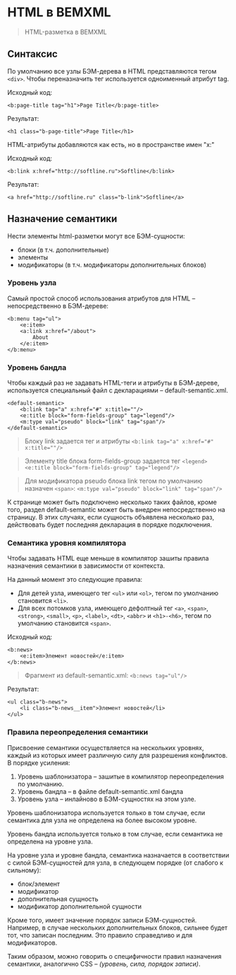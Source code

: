 HTML в BEMXML
=========

> HTML-разметка в BEMXML

## Синтаксис

По умолчанию все узлы БЭМ-дерева в HTML представляются тегом ```<div>```. Чтобы переназначить тег используется одноименный атрибут tag.

Исходный код:

```
<b:page-title tag="h1">Page Title</b:page-title>
```

Результат:

```
<h1 class="b-page-title">Page Title</h1>
```

HTML-атрибуты добавляются как есть, но в пространстве имен "x:"

Исходный код:

```
<b:link x:href="http://softline.ru">Softline</b:link>
```

Результат:

```
<a href="http://softline.ru" class="b-link">Softline</a>
```

## Назначение семантики

Нести элементы html-разметки могут все БЭМ-сущности:

- блоки (в т.ч. дополнительные)
- элементы
- модификаторы (в т.ч. модификаторы дополнительных блоков)

### Уровень узла

Самый простой способ использования атрибутов для HTML – непосредственно в БЭМ-дереве:

```
<b:menu tag="ul">
	<e:item>
	<a:link x:href="/about">
		About
	</e:item>
</b:menu>
```

### Уровень бандла

Чтобы каждый раз не задавать HTML-теги и атрибуты в БЭМ-дереве, используется специальный файл с декларациями – default-semantic.xml.

```
<default-semantic>
	<b:link tag="a" x:href="#" x:title=""/>
	<e:title block="form-fields-group" tag="legend"/>
	<m:type val="pseudo" block="link" tag="span"/>
</default-semantic>
```

> Блоку link задается тег и атрибуты ```<b:link tag="a" x:href="#" x:title=""/>```

> Элементу title блока form-fields-group задается тег ```<legend>```
```<e:title block="form-fields-group" tag="legend"/>```

> Для модификатора pseudo блока link тегом по умолчанию назначен ```<span>```: ```<m:type val="pseudo" block="link" tag="span"/>```

К странице может быть подключено несколько таких файлов, кроме того, раздел default-semantic может быть внедрен непосредственно на страницу. В этих случаях, если сущность объявлена несколько раз, действовать будет последняя декларация в порядке подключения.

### Семантика уровня компилятора

Чтобы задавать HTML еще меньше в компилятор зашиты правила назначения семантики в зависимости от контекста.

На данный момент это следующие правила:

- Для детей узла, имеющего тег ```<ul>``` или ```<ol>```, тегом по умолчанию становится ```<li>```.
- Для всех потомков узла, имеющего дефолтный тег ```<a>```, ```<span>```, ```<strong>```, ```<small>```, ```<p>```, ```<label>```, ```<dt>```,
```<abbr>``` и ```<h1>-<h6>```, тегом по умолчанию становится ```<span>```.

Исходный код:

```
<b:news>
    <e:item>Элемент новостей</e:item>
</b:news>
```

> Фрагмент из default-semantic.xml: ```<b:news tag="ul"/>```

Результат:

```
<ul class="b-news">
    <li class="b-news__item">Элемент новостей</li>
</ul>
```

### Правила переопределения семантики

Присвоение семантики осуществляется на нескольких уровнях, каждый из которых имеет различную силу для разрешения конфликтов. В порядке усиления:

1. Уровень шаблонизатора – зашитые в компилятор переопределения по умолчанию.
2. Уровень бандла – в файле default-semantic.xml бандла
3. Уровень узла – инлайново в БЭМ-сущностях на этом узле.

Уровень шаблонизатора используется только в том случае, если семантика для узла не определена на более высоком уровне.

Уровень бандла используется только в том случае, если семантика не определена на уровне узла.

На уровне узла и уровне бандла, семантика назначается в соответствии с силой БЭМ-сущностей для узла, в следующем порядке (от слабого к сильному):

- блок/элемент
- модификатор
- дополнительная сущность
- модификатор дополнительной сущности

Кроме того, имеет значение порядок записи БЭМ-сущностей. Например, в случае нескольких дополнительных блоков, сильнее будет тот, что записан последним. Это правило справедливо и для модификаторов.

Таким образом, можно говорить о специфичности правил назначения семантики, аналогично CSS – *(уровень, сила, порядок записи)*.
